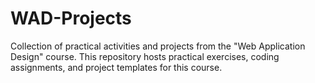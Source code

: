 # WAD-Projects
Collection of practical activities and projects from the "Web Application Design" course. This repository hosts practical exercises, coding assignments, and project templates for this course.
